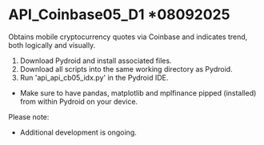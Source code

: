 # API_Coinbase05_D1   *08092025
Obtains mobile cryptocurrency quotes via Coinbase and indicates trend, both logically and visually.

1) Download Pydroid and install associated files.
2) Download all scripts into the same working directory as Pydroid.
3) Run 'api_api_cb05_idx.py' in the Pydroid IDE.

* Make sure to have pandas, matplotlib and mplfinance pipped (installed) from within Pydroid on your device.


Please note:
* Additional development is ongoing.
